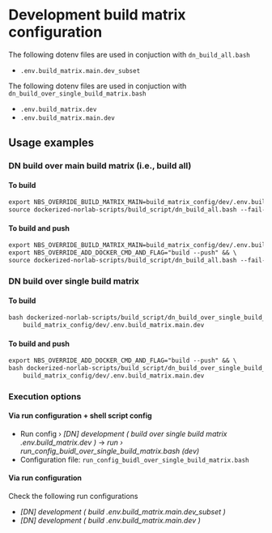 
# Development build matrix configuration 
 
The following dotenv files are used in conjuction with `dn_build_all.bash` 
- `.env.build_matrix.main.dev_subset`

The following dotenv files are used in conjuction with `dn_build_over_single_build_matrix.bash` 
- `.env.build_matrix.dev`
- `.env.build_matrix.main.dev`

## Usage examples

### DN build over main build matrix (i.e., build all)

#### To build
```markdown
export NBS_OVERRIDE_BUILD_MATRIX_MAIN=build_matrix_config/dev/.env.build_matrix.main.dev_subset && \
source dockerized-norlab-scripts/build_script/dn_build_all.bash --fail-fast
```

#### To build and push
```markdown
export NBS_OVERRIDE_BUILD_MATRIX_MAIN=build_matrix_config/dev/.env.build_matrix.main.dev_subset && \
export NBS_OVERRIDE_ADD_DOCKER_CMD_AND_FLAG="build --push" && \
source dockerized-norlab-scripts/build_script/dn_build_all.bash --fail-fast
```

### DN build over single build matrix

#### To build
```markdown
bash dockerized-norlab-scripts/build_script/dn_build_over_single_build_matrix.bash \
    build_matrix_config/dev/.env.build_matrix.main.dev
```

#### To build and push
```markdown
export NBS_OVERRIDE_ADD_DOCKER_CMD_AND_FLAG="build --push" && \
bash dockerized-norlab-scripts/build_script/dn_build_over_single_build_matrix.bash \
    build_matrix_config/dev/.env.build_matrix.main.dev
```

### Execution options

#### Via run configuration + shell script config

- Run config › _[DN] development ( build over single build matrix .env.build_matrix.dev )_ → _run › run_config_buidl_over_single_build_matrix.bash (dev)_
- Configuration file: `run_config_buidl_over_single_build_matrix.bash`

#### Via run configuration

Check the following run configurations
- _[DN] development ( build .env.build_matrix.main.dev_subset )_
- _[DN] development ( build .env.build_matrix.main.dev )_

